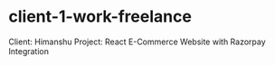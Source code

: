 # client-1-work-freelance
Client: Himanshu Project: React E-Commerce Website with Razorpay Integration
